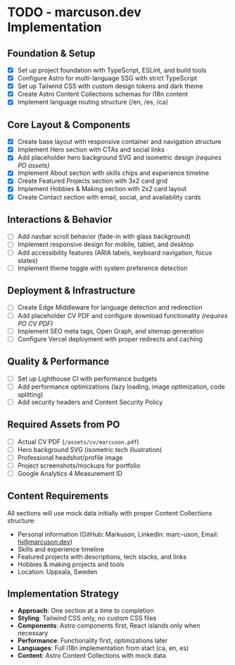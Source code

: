# TODO - marcuson.dev Implementation

## Foundation & Setup

- [x] Set up project foundation with TypeScript, ESLint, and build tools
- [x] Configure Astro for multi-language SSG with strict TypeScript
- [x] Set up Tailwind CSS with custom design tokens and dark theme
- [x] Create Astro Content Collections schemas for i18n content
- [x] Implement language routing structure (/en, /es, /ca)

## Core Layout & Components

- [x] Create base layout with responsive container and navigation structure
- [x] Implement Hero section with CTAs and social links
- [x] Add placeholder hero background SVG and isometric design _(requires PO assets)_
- [x] Implement About section with skills chips and experience timeline
- [x] Create Featured Projects section with 3x2 card grid
- [x] Implement Hobbies & Making section with 2x2 card layout
- [x] Create Contact section with email, social, and availability cards

## Interactions & Behavior

- [ ] Add navbar scroll behavior (fade-in with glass background)
- [ ] Implement responsive design for mobile, tablet, and desktop
- [ ] Add accessibility features (ARIA labels, keyboard navigation, focus states)
- [ ] Implement theme toggle with system preference detection

## Deployment & Infrastructure

- [ ] Create Edge Middleware for language detection and redirection
- [ ] Add placeholder CV PDF and configure download functionality _(requires PO CV PDF)_
- [ ] Implement SEO meta tags, Open Graph, and sitemap generation
- [ ] Configure Vercel deployment with proper redirects and caching

## Quality & Performance

- [ ] Set up Lighthouse CI with performance budgets
- [ ] Add performance optimizations (lazy loading, image optimization, code splitting)
- [ ] Add security headers and Content Security Policy

## Required Assets from PO

- [ ] Actual CV PDF (`/assets/cv/marcuson.pdf`)
- [ ] Hero background SVG (isometric tech illustration)
- [ ] Professional headshot/profile image
- [ ] Project screenshots/mockups for portfolio
- [ ] Google Analytics 4 Measurement ID

## Content Requirements

All sections will use mock data initially with proper Content Collections structure:

- Personal information (GitHub: Markuson, LinkedIn: marc-uson, Email: hi@marcuson.dev)
- Skills and experience timeline
- Featured projects with descriptions, tech stacks, and links
- Hobbies & making projects and tools
- Location: Uppsala, Sweden

## Implementation Strategy

- **Approach**: One section at a time to completion
- **Styling**: Tailwind CSS only, no custom CSS files
- **Components**: Astro components first, React islands only when necessary
- **Performance**: Functionality first, optimizations later
- **Languages**: Full i18n implementation from start (ca, en, es)
- **Content**: Astro Content Collections with mock data
